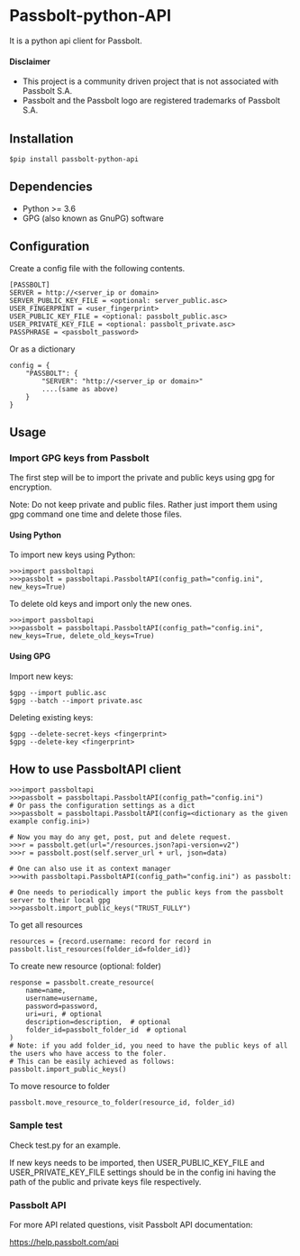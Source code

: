 # Passbolt-python-API

It is a python api client for Passbolt.

#### Disclaimer
* This project is a community driven project that is not associated with Passbolt S.A.
* Passbolt and the Passbolt logo are registered trademarks of Passbolt S.A.

## Installation

    $pip install passbolt-python-api 

## Dependencies

  - Python >= 3.6
  - GPG (also known as GnuPG) software

## Configuration

Create a config file with the following contents.

    [PASSBOLT]
    SERVER = http://<server_ip or domain>
    SERVER_PUBLIC_KEY_FILE = <optional: server_public.asc>
    USER_FINGERPRINT = <user_fingerprint>
    USER_PUBLIC_KEY_FILE = <optional: passbolt_public.asc>
    USER_PRIVATE_KEY_FILE = <optional: passbolt_private.asc>
    PASSPHRASE = <passbolt_password>

Or as a dictionary

    config = {
        "PASSBOLT": {
            "SERVER": "http://<server_ip or domain>"
            ....(same as above)
        }
    }

## Usage


### Import GPG keys from Passbolt

The first step will be to import the private and public keys using gpg for encryption.

Note: Do not keep private and public files. Rather just import them using gpg command one time and delete those files.

#### Using Python
To import new keys using Python:

    >>>import passboltapi
    >>>passbolt = passboltapi.PassboltAPI(config_path="config.ini", new_keys=True)
    
To delete old keys and import only the new ones.

    >>>import passboltapi
    >>>passbolt = passboltapi.PassboltAPI(config_path="config.ini", new_keys=True, delete_old_keys=True)

#### Using GPG

Import new keys:

    $gpg --import public.asc
    $gpg --batch --import private.asc

Deleting existing keys:

    $gpg --delete-secret-keys <fingerprint>
    $gpg --delete-key <fingerprint>


## How to use PassboltAPI client

    >>>import passboltapi
    >>>passbolt = passboltapi.PassboltAPI(config_path="config.ini")
    # Or pass the configuration settings as a dict
    >>>passbolt = passboltapi.PassboltAPI(config=<dictionary as the given example config.ini>)
    
    # Now you may do any get, post, put and delete request.
    >>>r = passbolt.get(url="/resources.json?api-version=v2")
    >>>r = passbolt.post(self.server_url + url, json=data)
    
    # One can also use it as context manager
    >>>with passboltapi.PassboltAPI(config_path="config.ini") as passbolt:

    # One needs to periodically import the public keys from the passbolt server to their local gpg
    >>>passbolt.import_public_keys("TRUST_FULLY")


To get all resources

    resources = {record.username: record for record in passbolt.list_resources(folder_id=folder_id)}

To create new resource (optional: folder)
    
    response = passbolt.create_resource(
        name=name,
        username=username,
        password=password,
        uri=uri, # optional
        description=description,  # optional
        folder_id=passbolt_folder_id  # optional
    )
    # Note: if you add folder_id, you need to have the public keys of all the users who have access to the foler.
    # This can be easily achieved as follows:
    passbolt.import_public_keys()

To move resource to folder

    passbolt.move_resource_to_folder(resource_id, folder_id)


### Sample test
Check test.py for an example.

If new keys needs to be imported, then USER_PUBLIC_KEY_FILE and USER_PRIVATE_KEY_FILE settings
should be in the config ini having the path of the public and private keys file respectively.


### Passbolt API

For more API related questions, visit Passbolt API documentation:

<https://help.passbolt.com/api>
